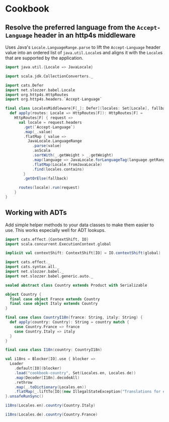 # Cookbook

## Resolve the preferred language from the `Accept-Language` header in an http4s middleware

Uses Java's `Locale.LanguageRange.parse` to lift the `Accept-Language` header value into an ordered list of `java.util.Locale`s and aligns it with the `Locale`s that are supported by the application.

```scala mdoc
import java.util.{Locale => JavaLocale}

import scala.jdk.CollectionConverters._

import cats.Defer
import net.slozzer.babel.Locale
import org.http4s.HttpRoutes
import org.http4s.headers.`Accept-Language`

final class LocalesMiddleware[F[_]: Defer](locales: Set[Locale], fallback: Locale) {
  def apply(routes: Locale => HttpRoutes[F]): HttpRoutes[F] =
    HttpRoutes[F] { request =>
      val locale = request.headers
        .get(`Accept-Language`)
        .map(_.value)
        .flatMap { value =>
          JavaLocale.LanguageRange
            .parse(value)
            .asScala
            .sortWith(_.getWeight > _.getWeight)
            .map(language => JavaLocale.forLanguageTag(language.getRange))
            .flatMap(Locale.fromJavaLocale)
            .find(locales.contains)
        }
        .getOrElse(fallback)

      routes(locale).run(request)
    }
}
```

## Working with ADTs

Add simple helper methods to your data classes to make them easier to use. This works especially well for ADT lookups.

```scala mdoc:invisible
import cats.effect.{ContextShift, IO}
import scala.concurrent.ExecutionContext.global

implicit val contextShift: ContextShift[IO] = IO.contextShift(global)
```

```scala mdoc:to-string
import cats.effect._
import cats.syntax.all._
import net.slozzer.babel._
import net.slozzer.babel.generic.auto._

sealed abstract class Country extends Product with Serializable

object Country {
  final case object France extends Country
  final case object Italy extends Country
}

final case class CountryI18n(france: String, italy: String) {
  def apply(country: Country): String = country match {
    case Country.France => france
    case Country.Italy => italy
  }
}

final case class I18n(country: CountryI18n)

val i18ns = Blocker[IO].use { blocker =>
  Loader
    .default[IO](blocker)
    .load("cookbook-country", Set(Locales.en, Locales.de))
    .map(Decoder[I18n].decodeAll)
    .rethrow
    .map(_.toDictionary(Locales.en))
    .flatMap(_.liftTo[IO](new IllegalStateException("Translations for en missing")))
}.unsafeRunSync()
```

```scala mdoc
i18ns(Locales.en).country(Country.Italy)
```

```scala mdoc
i18ns(Locales.de).country(Country.France)
```